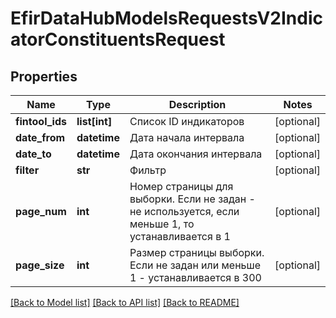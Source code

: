 # EfirDataHubModelsRequestsV2IndicatorConstituentsRequest

## Properties
Name | Type | Description | Notes
------------ | ------------- | ------------- | -------------
**fintool_ids** | **list[int]** | Список ID индикаторов | [optional] 
**date_from** | **datetime** | Дата начала интервала | [optional] 
**date_to** | **datetime** | Дата окончания интервала | [optional] 
**filter** | **str** | Фильтр | [optional] 
**page_num** | **int** | Номер страницы для выборки. Если не задан - не используется, если  меньше 1, то устанавливается в 1 | [optional] 
**page_size** | **int** | Размер страницы выборки. Если не задан или меньше 1 - устанавливается в 300 | [optional] 

[[Back to Model list]](../README.md#documentation-for-models) [[Back to API list]](../README.md#documentation-for-api-endpoints) [[Back to README]](../README.md)

